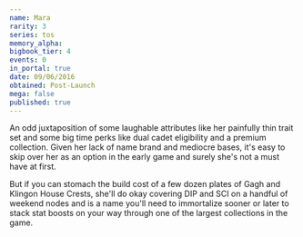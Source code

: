 ```yaml
---
name: Mara
rarity: 3
series: tos
memory_alpha:
bigbook_tier: 4
events: 0
in_portal: true
date: 09/06/2016
obtained: Post-Launch
mega: false
published: true
---
```


An odd juxtaposition of some laughable attributes like her painfully thin trait set and some big time perks like dual cadet eligibility and a premium collection. Given her lack of name brand and mediocre bases, it's easy to skip over her as an option in the early game and surely she's not a must have at first.

But if you can stomach the build cost of a few dozen plates of Gagh and Klingon House Crests, she'll do okay covering DIP and SCI on a handful of weekend nodes and is a name you'll need to immortalize sooner or later to stack stat boosts on your way through one of the largest collections in the game.
